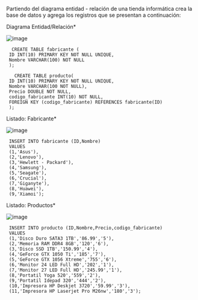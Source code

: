 Partiendo del diagrama entidad - relación de una tienda informática crea la base de datos y agrega los registros que se presentan a continuación:

Diagrama Entidad/Relación*

![image](https://github.com/leoandyaz/data-base/assets/133395965/d2d9cbd3-c64d-4e92-bafd-68f77104c02a)

      CREATE TABLE fabricante (
     ID INT(10) PRIMARY KEY NOT NULL UNIQUE,  
     Nombre VARCHAR(100) NOT NULL 
     );   
     
       CREATE TABLE producto( 
     ID INT(10) PRIMARY KEY NOT NULL UNIQUE,  
     Nombre VARCHAR(100 NOT NULL),  
     Precio DOUBLE NOT NULL,   
     codigo_fabricante INT(10) NOT NULL,
     FOREIGN KEY (codigo_fabricante) REFERENCES fabricante(ID)          
     );


 Listado: Fabricante*

 ![image](https://github.com/leoandyaz/data-base/assets/133395965/b66c8ba8-eb1a-47b5-b779-cea038c90f22)

     INSERT INTO fabricante (ID,Nombre)
     VALUES 
     (1,'Asus'),
     (2,'Lenovo'),
     (3,'Hewlett - Packard'),
     (4,'Samsung'),
     (5,'Seagate'),
     (6,'Crucial'),
     (7,'Giganyte'),
     (8,'Huawei'),
     (9,'Xiamoi');

Listado: Productos*

![image](https://github.com/leoandyaz/data-base/assets/133395965/b3055c30-9dd5-4995-8dca-f46bb17321cb)

     INSERT INTO producto (ID,Nombre,Precio,codigo_fabricante)
     VALUES 
     (1,'Disco Duro SATA3 1TB','86.99','5'),
     (2,'Memoria RAM DDR4 8GB','120','6'),
     (3,'Disco SSD 1TB','150.99','4'),
     (4,'GeForce GTX 1050 Ti','185','7'),
     (5,'GeForce GTX 1056 Xtreme','755','6'),
     (6,'Monitor 24 LED Full HD','202','1'),
     (7,'Monitor 27 LED Full HD','245.99','1'),
     (8,'Portatil Yoga 520','559','2'),
     (9,'Portatil Idepad 320','444','2'),
     (10,'Impresora HP Deskjet 3720','59.99','3'),
     (11,'Impresora HP Laserjet Pro M26nw','180','3');
     
